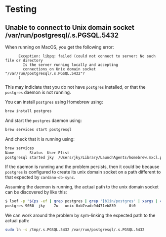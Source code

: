 
# Testing

## Unable to connect to Unix domain socket /var/run/postgresql/.s.PGSQL.5432

When running on MacOS, you get the following error:

```text
      Exception: libpq: failed (could not connect to server: No such file or directory
      	Is the server running locally and accepting
      	connections on Unix domain socket "/var/run/postgresql/.s.PGSQL.5432"?
      )
```

This may indiciate that you do not have `postgres` installed, or that the `postgres`
daemon is not running.

You can install `postgres` using Homebrew using:

```bash
brew install postgres
```

And start the `postgres` daemon using:

```bash
brew services start postgresql
```

And check that it is running using:

```bash
brew services
Name       Status  User Plist
postgresql started jky  /Users/jky/Library/LaunchAgents/homebrew.mxcl.postgresql.plist
```

If the daemon is running and the problem persists, then it could be because `postgres`
is configured to create its unix domain socket on a path different to that expected by
`cardano-db-sync`.

Assuming the daemon is running, the actual path to the unix domain socket can
be discovered by like this:

```bash
$ lsof -p "$(ps -ef | grep postgres | grep '[b]in/postgres' | xargs | cut -d ' ' -f 2)" | grep 5432
postgres 9050  jky    7u   unix 0xb7eadc9d471eb839      0t0                     /tmp/.s.PGSQL.5432
```

We can work around the problem by sym-linking the expected path to the actual path:

```bash
sudo ln -s /tmp/.s.PGSQL.5432 /var/run/postgresql/.s.PGSQL.5432
```
